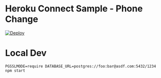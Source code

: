 # Heroku Connect Sample - Phone Change

[![Deploy](https://www.herokucdn.com/deploy/button.png)](https://heroku.com/deploy?template=https://github.com/kuldeeptcs/kidappfolder)

# Local Dev

    PGSSLMODE=require DATABASE_URL=postgres://foo:bar@asdf.com:5432/1234 npm start
